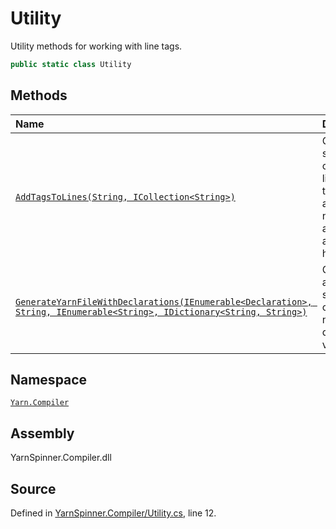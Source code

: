 # Utility

Utility methods for working with line tags.

```csharp
public static class Utility
```

## Methods

| Name | Description |
| :--- | :--- |
| [`AddTagsToLines(String, ICollection<String>)`](utility.addtagstolines-system.string-system.collections.generic.icollection-system.string.md) | Given Yarn source code, adds line tags to the ends of all lines that need one and do not already have one. |
| [`GenerateYarnFileWithDeclarations(IEnumerable<Declaration>, String, IEnumerable<String>, IDictionary<String, String>)`](utility.generateyarnfilewithdeclarations-system.collections.generic.ienumerable-declaration-system.s.md) | Generates a Yarn script that contains a node that declares variables. |

## Namespace

[`Yarn.Compiler`](../)

## Assembly

YarnSpinner.Compiler.dll

## Source

Defined in [YarnSpinner.Compiler/Utility.cs](https://github.com/YarnSpinnerTool/YarnSpinner//blob/develop/YarnSpinner.Compiler/Utility.cs#L12), line 12.


